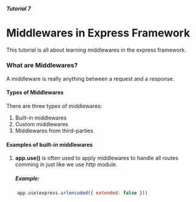 ##### Tutorial 7
# Middlewares in Express Framework
This tutorial is all about learning middlewares in the express framework.
### What are Middlewares?
A middleware is really anything between a request and a response.
#### Types of Middlewares
There are three types of middlewares:
1. Built-in middlewares
2. Custom middlewares
3. Middlewares from third-parties

#### Examples of built-in middlewares
1. **app.use()**
     is often used to apply middlewares to handle all routes comming in just like we use *http* module.
    ##### Example:
```javascript
    app.use(express.urlencoded({ extended: false }))
```


